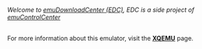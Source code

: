 ###### Welcome to [emuDownloadCenter (EDC)](https://github.com/PhoenixInteractiveNL/emuDownloadCenter/wiki/), EDC is a side project of [emuControlCenter](https://github.com/PhoenixInteractiveNL/emuControlCenter/wiki/)

For more information about this emulator, visit the [**XQEMU**](https://github.com/PhoenixInteractiveNL/emuDownloadCenter/wiki/Emulator-xqemu#menu) page.
